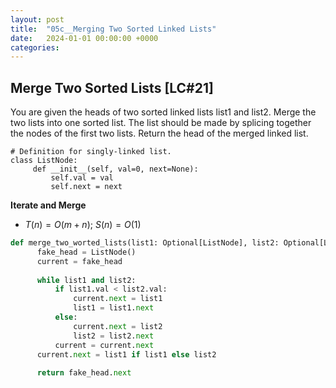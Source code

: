 ```yaml
---
layout: post
title:  "05c__Merging Two Sorted Linked Lists"
date:   2024-01-01 00:00:00 +0000
categories: 
---
```


## Merge Two Sorted Lists [LC#21]

You are given the heads of two sorted linked lists list1 and list2. Merge the two lists into one sorted list. The list should be made by splicing together the nodes of the first two lists.
Return the head of the merged linked list.
```
# Definition for singly-linked list.
class ListNode:
     def __init__(self, val=0, next=None):
         self.val = val
         self.next = next
```

**Iterate and Merge**
- $T(n) = O(m+n)$; $S(n) = O(1)$

```python
def merge_two_worted_lists(list1: Optional[ListNode], list2: Optional[ListNode]) -> Optional[ListNode]:
      fake_head = ListNode()
      current = fake_head
      
      while list1 and list2:
          if list1.val < list2.val:
              current.next = list1
              list1 = list1.next
          else:
              current.next = list2
              list2 = list2.next
          current = current.next
      current.next = list1 if list1 else list2
      
      return fake_head.next
```        
